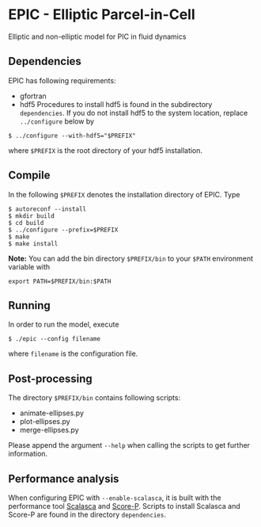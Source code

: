 # EPIC - Elliptic Parcel-in-Cell
Elliptic and non-elliptic model for PIC in fluid dynamics

## Dependencies
EPIC has following requirements:
* gfortran
* hdf5
Procedures to install hdf5 is found in the subdirectory `dependencies`. If you do not install hdf5 to the system
location, replace `../configure` below by
```
$ ../configure --with-hdf5="$PREFIX"
```
where `$PREFIX` is the root directory of your hdf5 installation.

## Compile
In the following `$PREFIX` denotes the installation directory of EPIC.
Type
```
$ autoreconf --install
$ mkdir build
$ cd build
$ ../configure --prefix=$PREFIX
$ make
$ make install
```

**Note:** You can add the bin directory `$PREFIX/bin` to your `$PATH` environment variable with
```
export PATH=$PREFIX/bin:$PATH
```

## Running
In order to run the model, execute
```
$ ./epic --config filename
```
where `filename` is the configuration file.

## Post-processing
The directory `$PREFIX/bin` contains following scripts:
* animate-ellipses.py
* plot-ellipses.py
* merge-ellipses.py

Please append the argument `--help` when calling the scripts to get further information.


## Performance analysis
When configuring EPIC with `--enable-scalasca`, it is built with the performance tool [Scalasca](https://www.scalasca.org/) and [Score-P](https://www.vi-hps.org/projects/score-p/). Scripts to install Scalasca and Score-P are found in the directory `dependencies`.


